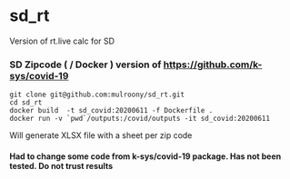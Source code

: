 # sd_rt
Version of rt.live calc for SD

### SD Zipcode ( / Docker ) version of https://github.com/k-sys/covid-19

```
git clone git@github.com:mulroony/sd_rt.git
cd sd_rt
docker build  -t sd_covid:20200611 -f Dockerfile .
docker run -v `pwd`/outputs:/covid/outputs -it sd_covid:20200611
```

 Will generate XLSX file with a sheet per zip code

#### Had to change some code from k-sys/covid-19 package. Has not been tested. Do not trust results
